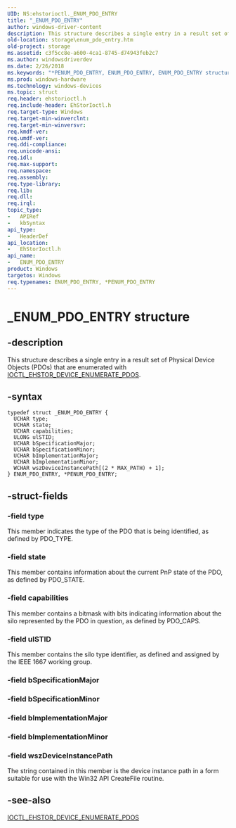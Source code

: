 ```yaml
---
UID: NS:ehstorioctl._ENUM_PDO_ENTRY
title: "_ENUM_PDO_ENTRY"
author: windows-driver-content
description: This structure describes a single entry in a result set of Physical Device Objects (PDOs) that are enumerated with IOCTL_EHSTOR_DEVICE_ENUMERATE_PDOS.
old-location: storage\enum_pdo_entry.htm
old-project: storage
ms.assetid: c3f5cc8e-a600-4ca1-8745-d74943feb2c7
ms.author: windowsdriverdev
ms.date: 2/26/2018
ms.keywords: "*PENUM_PDO_ENTRY, ENUM_PDO_ENTRY, ENUM_PDO_ENTRY structure [Storage Devices], PENUM_PDO_ENTRY, PENUM_PDO_ENTRY structure pointer [Storage Devices], _ENUM_PDO_ENTRY, ehstorioctl/ENUM_PDO_ENTRY, ehstorioctl/PENUM_PDO_ENTRY, storage.enum_pdo_entry, structs-silo_8303b6a6-8f4f-4f0c-91ce-9d70ea72f4f2.xml"
ms.prod: windows-hardware
ms.technology: windows-devices
ms.topic: struct
req.header: ehstorioctl.h
req.include-header: EhStorIoctl.h
req.target-type: Windows
req.target-min-winverclnt: 
req.target-min-winversvr: 
req.kmdf-ver: 
req.umdf-ver: 
req.ddi-compliance: 
req.unicode-ansi: 
req.idl: 
req.max-support: 
req.namespace: 
req.assembly: 
req.type-library: 
req.lib: 
req.dll: 
req.irql: 
topic_type:
-	APIRef
-	kbSyntax
api_type:
-	HeaderDef
api_location:
-	EhStorIoctl.h
api_name:
-	ENUM_PDO_ENTRY
product: Windows
targetos: Windows
req.typenames: ENUM_PDO_ENTRY, *PENUM_PDO_ENTRY
---
```


# _ENUM_PDO_ENTRY structure


## -description


This structure describes a single entry in a result set of Physical Device Objects (PDOs) that are enumerated with <a href="..\ehstorioctl\ni-ehstorioctl-ioctl_ehstor_device_enumerate_pdos.md">IOCTL_EHSTOR_DEVICE_ENUMERATE_PDOS</a>.


## -syntax


````
typedef struct _ENUM_PDO_ENTRY {
  UCHAR type;
  UCHAR state;
  UCHAR capabilities;
  ULONG ulSTID;
  UCHAR bSpecificationMajor;
  UCHAR bSpecificationMinor;
  UCHAR bImplementationMajor;
  UCHAR bImplementationMinor;
  WCHAR wszDeviceInstancePath[(2 * MAX_PATH) + 1];
} ENUM_PDO_ENTRY, *PENUM_PDO_ENTRY;
````


## -struct-fields




### -field type

This member indicates the type of the PDO that is being identified, as defined by PDO_TYPE.


### -field state

This member contains information about the current PnP state of the PDO, as defined by PDO_STATE.


### -field capabilities

This member contains a bitmask with bits indicating information about the silo represented by the PDO in question, as defined by PDO_CAPS.


### -field ulSTID

This member contains the silo type identifier, as defined and assigned by the IEEE 1667 working group.


### -field bSpecificationMajor


### -field bSpecificationMinor


### -field bImplementationMajor


### -field bImplementationMinor


### -field wszDeviceInstancePath

The string contained in this member is the device instance path in a form suitable for use with the Win32 API CreateFile routine.


## -see-also

<a href="..\ehstorioctl\ni-ehstorioctl-ioctl_ehstor_device_enumerate_pdos.md">IOCTL_EHSTOR_DEVICE_ENUMERATE_PDOS</a>



 

 



